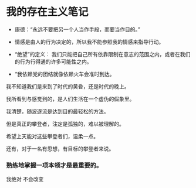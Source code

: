 # 我的存在主义笔记

- 康德：“永远不要把另一个人当作手段，而要当作目的。”

- 情感是由人的行为决定的，所以我不能参照我的情感来指导行动。
- “绝望”的定义： 我们只能把自己所有依靠限制在意志的范围之内，或者在我们的行为行得通的许多可能性之内。

- “我依赖党的团结就像依赖火车会准时到达。



我不知道我们是来到了时代的黄昏，还是时代的晚上。

我所看到与感觉到的，是人们生活在一个虚伪的假象里。

我清楚，随波逐流是达到目的最轻松的方法。

但是真正的攀登者，注定是孤独的，难以被理解的。



希望上天能对这些攀登者们，温柔一点。



还有，对于一名有思想，有目标的攀登者来说。



### 熟练地掌握一项本领才是最重要的。



我绝对 不会改变
